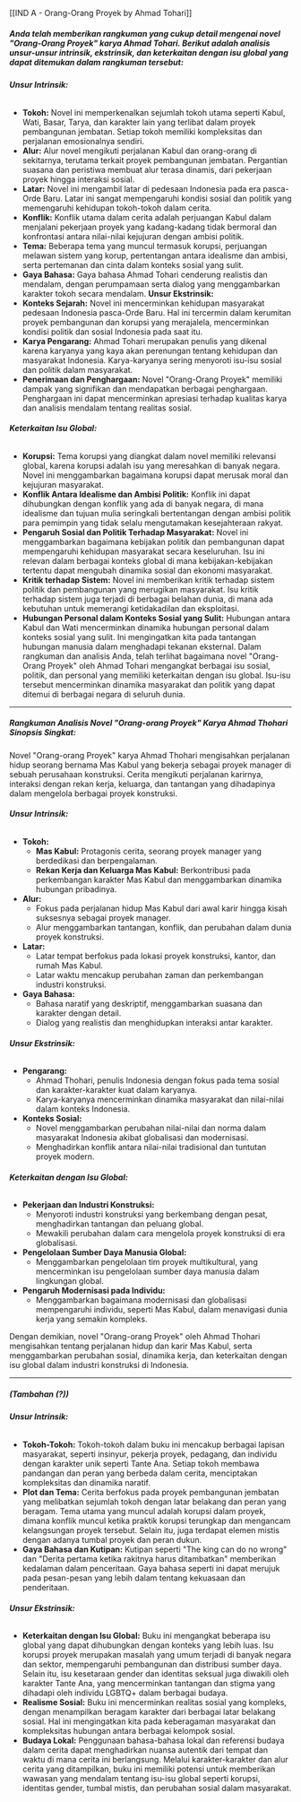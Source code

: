 [[IND A - Orang-Orang Proyek by Ahmad Tohari]]
##### Anda telah memberikan rangkuman yang cukup detail mengenai novel "Orang-Orang Proyek" karya Ahmad Tohari. Berikut adalah analisis unsur-unsur intrinsik, ekstrinsik, dan keterkaitan dengan isu global yang dapat ditemukan dalam rangkuman tersebut: 

###### **Unsur Intrinsik:**
- **Tokoh:**
	Novel ini memperkenalkan sejumlah tokoh utama seperti Kabul, Wati, Basar, Tarya, dan karakter lain yang terlibat dalam proyek pembangunan jembatan. Setiap tokoh memiliki kompleksitas dan perjalanan emosionalnya sendiri.
- **Alur:**
	Alur novel mengikuti perjalanan Kabul dan orang-orang di sekitarnya, terutama terkait proyek pembangunan jembatan. Pergantian suasana dan peristiwa membuat alur terasa dinamis, dari pekerjaan proyek hingga interaksi sosial.
- **Latar:**
	Novel ini mengambil latar di pedesaan Indonesia pada era pasca-Orde Baru. Latar ini sangat mempengaruhi kondisi sosial dan politik yang memengaruhi kehidupan tokoh-tokoh dalam cerita.
- **Konflik:**
	Konflik utama dalam cerita adalah perjuangan Kabul dalam menjalani pekerjaan proyek yang kadang-kadang tidak bermoral dan konfrontasi antara nilai-nilai kejujuran dengan ambisi politik.
- **Tema:**
	Beberapa tema yang muncul termasuk korupsi, perjuangan melawan sistem yang korup, pertentangan antara idealisme dan ambisi, serta pertemanan dan cinta dalam konteks sosial yang sulit.
- **Gaya Bahasa:**
	Gaya bahasa Ahmad Tohari cenderung realistis dan mendalam, dengan perumpamaan serta dialog yang menggambarkan karakter tokoh secara mendalam. **Unsur Ekstrinsik:**
- **Konteks Sejarah:**
	Novel ini mencerminkan kehidupan masyarakat pedesaan Indonesia pasca-Orde Baru. Hal ini tercermin dalam kerumitan proyek pembangunan dan korupsi yang merajalela, mencerminkan kondisi politik dan sosial Indonesia pada saat itu.
- **Karya Pengarang:**
	Ahmad Tohari merupakan penulis yang dikenal karena karyanya yang kaya akan perenungan tentang kehidupan dan masyarakat Indonesia. Karya-karyanya sering menyoroti isu-isu sosial dan politik dalam masyarakat.
- **Penerimaan dan Penghargaan:**
	Novel "Orang-Orang Proyek" memiliki dampak yang signifikan dan mendapatkan berbagai penghargaan. Penghargaan ini dapat mencerminkan apresiasi terhadap kualitas karya dan analisis mendalam tentang realitas sosial. 

###### **Keterkaitan Isu Global:**
- **Korupsi:**
	Tema korupsi yang diangkat dalam novel memiliki relevansi global, karena korupsi adalah isu yang meresahkan di banyak negara. Novel ini menggambarkan bagaimana korupsi dapat merusak moral dan kejujuran masyarakat.
- **Konflik Antara Idealisme dan Ambisi Politik:**
	Konflik ini dapat dihubungkan dengan konflik yang ada di banyak negara, di mana idealisme dan tujuan mulia seringkali bertentangan dengan ambisi politik para pemimpin yang tidak selalu mengutamakan kesejahteraan rakyat.
- **Pengaruh Sosial dan Politik Terhadap Masyarakat:**
	Novel ini menggambarkan bagaimana kebijakan politik dan pembangunan dapat mempengaruhi kehidupan masyarakat secara keseluruhan. Isu ini relevan dalam berbagai konteks global di mana kebijakan-kebijakan tertentu dapat mengubah dinamika sosial dan ekonomi masyarakat.
- **Kritik terhadap Sistem:**
	Novel ini memberikan kritik terhadap sistem politik dan pembangunan yang merugikan masyarakat. Isu kritik terhadap sistem juga terjadi di berbagai belahan dunia, di mana ada kebutuhan untuk memerangi ketidakadilan dan eksploitasi.
- **Hubungan Personal dalam Konteks Sosial yang Sulit:**
	Hubungan antara Kabul dan Wati mencerminkan dinamika hubungan personal dalam konteks sosial yang sulit. Ini mengingatkan kita pada tantangan hubungan manusia dalam menghadapi tekanan eksternal. Dalam rangkuman dan analisis Anda, telah terlihat bagaimana novel "Orang-Orang Proyek" oleh Ahmad Tohari mengangkat berbagai isu sosial, politik, dan personal yang memiliki keterkaitan dengan isu global. Isu-isu tersebut mencerminkan dinamika masyarakat dan politik yang dapat ditemui di berbagai negara di seluruh dunia.

-------------------------------------------------------------------

##### **Rangkuman Analisis Novel "Orang-orang Proyek" Karya Ahmad Thohari** **Sinopsis Singkat:** 
Novel "Orang-orang Proyek" karya Ahmad Thohari mengisahkan perjalanan hidup seorang bernama Mas Kabul yang bekerja sebagai proyek manager di sebuah perusahaan konstruksi. Cerita mengikuti perjalanan karirnya, interaksi dengan rekan kerja, keluarga, dan tantangan yang dihadapinya dalam mengelola berbagai proyek konstruksi. 

###### **Unsur Intrinsik:**
- **Tokoh:**
	- **Mas Kabul:** Protagonis cerita, seorang proyek manager yang berdedikasi dan berpengalaman.
	- **Rekan Kerja dan Keluarga Mas Kabul:** Berkontribusi pada perkembangan karakter Mas Kabul dan menggambarkan dinamika hubungan pribadinya.
- **Alur:**
	- Fokus pada perjalanan hidup Mas Kabul dari awal karir hingga kisah suksesnya sebagai proyek manager.
	- Alur menggambarkan tantangan, konflik, dan perubahan dalam dunia proyek konstruksi.
- **Latar:**
	- Latar tempat berfokus pada lokasi proyek konstruksi, kantor, dan rumah Mas Kabul.
	- Latar waktu mencakup perubahan zaman dan perkembangan industri konstruksi.
- **Gaya Bahasa:**
	- Bahasa naratif yang deskriptif, menggambarkan suasana dan karakter dengan detail.
	- Dialog yang realistis dan menghidupkan interaksi antar karakter.

###### **Unsur Ekstrinsik:**
- **Pengarang:**
	- Ahmad Thohari, penulis Indonesia dengan fokus pada tema sosial dan karakter-karakter kuat dalam karyanya.
	- Karya-karyanya mencerminkan dinamika masyarakat dan nilai-nilai dalam konteks Indonesia.
- **Konteks Sosial:**
	- Novel menggambarkan perubahan nilai-nilai dan norma dalam masyarakat Indonesia akibat globalisasi dan modernisasi.
	- Menghadirkan konflik antara nilai-nilai tradisional dan tuntutan proyek modern.

###### **Keterkaitan dengan Isu Global:**
- **Pekerjaan dan Industri Konstruksi:**
	- Menyoroti industri konstruksi yang berkembang dengan pesat, menghadirkan tantangan dan peluang global.
	- Mewakili perubahan dalam cara mengelola proyek konstruksi di era globalisasi.
- **Pengelolaan Sumber Daya Manusia Global:**
	- Menggambarkan pengelolaan tim proyek multikultural, yang mencerminkan isu pengelolaan sumber daya manusia dalam lingkungan global.
- **Pengaruh Modernisasi pada Individu:**
	- Menggambarkan bagaimana modernisasi dan globalisasi mempengaruhi individu, seperti Mas Kabul, dalam menavigasi dunia kerja yang semakin kompleks.

 Dengan demikian, novel "Orang-orang Proyek" oleh Ahmad Thohari mengisahkan tentang perjalanan hidup dan karir Mas Kabul, serta menggambarkan perubahan sosial, dinamika kerja, dan keterkaitan dengan isu global dalam industri konstruksi di Indonesia.

-------------------------------------------------------------------

##### (Tambahan (?))
###### **Unsur Intrinsik:**
- **Tokoh-Tokoh:**
	Tokoh-tokoh dalam buku ini mencakup berbagai lapisan masyarakat, seperti insinyur, pekerja proyek, pedagang, dan individu dengan karakter unik seperti Tante Ana. Setiap tokoh membawa pandangan dan peran yang berbeda dalam cerita, menciptakan kompleksitas dan dinamika naratif.
- **Plot dan Tema:**
	Cerita berfokus pada proyek pembangunan jembatan yang melibatkan sejumlah tokoh dengan latar belakang dan peran yang beragam. Tema utama yang muncul adalah korupsi dalam proyek, dimana konflik muncul ketika praktik korupsi terungkap dan mengancam kelangsungan proyek tersebut. Selain itu, juga terdapat elemen mistis dengan adanya tumbal proyek dan peran dukun.
- **Gaya Bahasa dan Kutipan:**
	Kutipan seperti "The king can do no wrong" dan "Derita pertama ketika rakitnya harus ditambatkan" memberikan kedalaman dalam penceritaan. Gaya bahasa seperti ini dapat merujuk pada pesan-pesan yang lebih dalam tentang kekuasaan dan penderitaan. 
###### **Unsur Ekstrinsik:**
- **Keterkaitan dengan Isu Global:**
	Buku ini mengangkat beberapa isu global yang dapat dihubungkan dengan konteks yang lebih luas. Isu korupsi proyek merupakan masalah yang umum terjadi di banyak negara dan sektor, mempengaruhi pembangunan dan distribusi sumber daya. Selain itu, isu kesetaraan gender dan identitas seksual juga diwakili oleh karakter Tante Ana, yang mencerminkan tantangan dan stigma yang dihadapi oleh individu LGBTQ+ dalam berbagai budaya.
- **Realisme Sosial:**
	Buku ini mencerminkan realitas sosial yang kompleks, dengan menampilkan beragam karakter dari berbagai latar belakang sosial. Hal ini mengingatkan kita pada keberagaman masyarakat dan kompleksitas hubungan antara berbagai kelompok sosial.
- **Budaya Lokal:**
	Penggunaan bahasa-bahasa lokal dan referensi budaya dalam cerita dapat menghadirkan nuansa autentik dari tempat dan waktu di mana cerita ini berlangsung. Melalui karakter-karakter dan alur cerita yang ditampilkan, buku ini memiliki potensi untuk memberikan wawasan yang mendalam tentang isu-isu global seperti korupsi, identitas gender, tumbal mistis, dan perubahan sosial dalam masyarakat.
